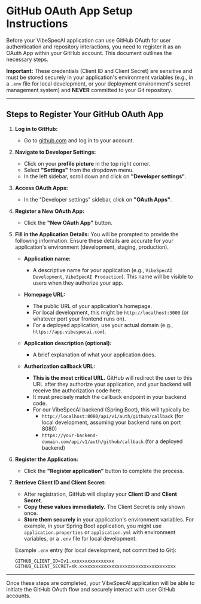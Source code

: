 # GitHub OAuth App Setup Instructions

Before your VibeSpecAI application can use GitHub OAuth for user authentication and repository interactions, you need to register it as an OAuth App within your GitHub account. This document outlines the necessary steps.

**Important:** These credentials (Client ID and Client Secret) are sensitive and must be stored securely in your application's environment variables (e.g., in a `.env` file for local development, or your deployment environment's secret management system) and **NEVER** committed to your Git repository.

---

## Steps to Register Your GitHub OAuth App

1.  **Log in to GitHub:**
    *   Go to [github.com](https://github.com/) and log in to your account.

2.  **Navigate to Developer Settings:**
    *   Click on your **profile picture** in the top right corner.
    *   Select **"Settings"** from the dropdown menu.
    *   In the left sidebar, scroll down and click on **"Developer settings"**.

3.  **Access OAuth Apps:**
    *   In the "Developer settings" sidebar, click on **"OAuth Apps"**.

4.  **Register a New OAuth App:**
    *   Click the **"New OAuth App"** button.

5.  **Fill in the Application Details:**
    You will be prompted to provide the following information. Ensure these details are accurate for your application's environment (development, staging, production).

    *   **Application name:**
        *   A descriptive name for your application (e.g., `VibeSpecAI Development`, `VibeSpecAI Production`). This name will be visible to users when they authorize your app.

    *   **Homepage URL:**
        *   The public URL of your application's homepage.
        *   For local development, this might be `http://localhost:3000` (or whatever port your frontend runs on).
        *   For a deployed application, use your actual domain (e.g., `https://app.vibespecai.com`).

    *   **Application description (optional):**
        *   A brief explanation of what your application does.

    *   **Authorization callback URL:**
        *   **This is the most critical URL.** GitHub will redirect the user to this URL after they authorize your application, and your backend will receive the authorization code here.
        *   It must precisely match the callback endpoint in your backend code.
        *   For our VibeSpecAI backend (Spring Boot), this will typically be:
            *   `http://localhost:8080/api/v1/auth/github/callback` (for local development, assuming your backend runs on port 8080)
            *   `https://your-backend-domain.com/api/v1/auth/github/callback` (for a deployed backend)

6.  **Register the Application:**
    *   Click the **"Register application"** button to complete the process.

7.  **Retrieve Client ID and Client Secret:**
    *   After registration, GitHub will display your **Client ID** and **Client Secret**.
    *   **Copy these values immediately.** The Client Secret is only shown once.
    *   **Store them securely** in your application's environment variables. For example, in your Spring Boot application, you might use `application.properties` or `application.yml` with environment variables, or a `.env` file for local development.

    Example `.env` entry (for local development, not committed to Git):
    ```
    GITHUB_CLIENT_ID=Iv1.xxxxxxxxxxxxxxxx
    GITHUB_CLIENT_SECRET=sk.xxxxxxxxxxxxxxxxxxxxxxxxxxxxxxxxxxxx
    ```

---

Once these steps are completed, your VibeSpecAI application will be able to initiate the GitHub OAuth flow and securely interact with user GitHub accounts.
